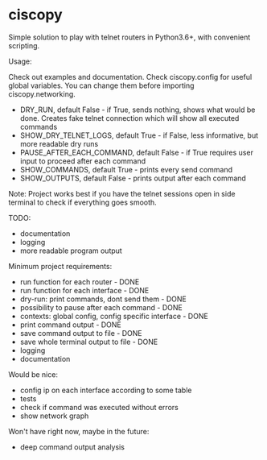 # ciscopy
Simple solution to play with telnet routers in Python3.6+, with convenient scripting.

Usage:

Check out examples and documentation.
Check ciscopy.config for useful global variables. You can change them before importing ciscopy.networking.
- DRY_RUN, default False - if True, sends nothing, shows what would be done. 
Creates fake telnet connection which will show all executed commands
- SHOW_DRY_TELNET_LOGS, default True - if False, less informative, but more readable dry runs
- PAUSE_AFTER_EACH_COMMAND, default False - if True requires user input to proceed after each command
- SHOW_COMMANDS, default True - prints every send command
- SHOW_OUTPUTS, default False - prints output after each command


Note:
Project works best if you have the telnet sessions open in side terminal to check if everything goes smooth.

TODO:
- documentation
- logging
- more readable program output

Minimum project requirements:
- run function for each router - DONE
- run function for each interface - DONE
- dry-run: print commands, dont send them - DONE
- possibility to pause after each command - DONE
- contexts: global config, config specific interface - DONE
- print command output - DONE
- save command output to file - DONE
- save whole terminal output to file - DONE
- logging
- documentation

Would be nice:
- config ip on each interface according to some table
- tests
- check if command was executed without errors
- show network graph

Won't have right now, maybe in the future:
- deep command output analysis
